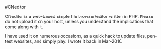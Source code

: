 #CNeditor

CNeditor is a web-based simple file browser/editor written in PHP. Please do not upload it on your host, unless you understand the implications that come along with it.

I have used it on numerous occasions, as a quick hack to update files, pen-test websites, and simply play. I wrote it back in Mar-2010.

